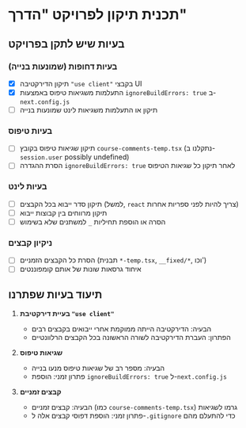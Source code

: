 # תכנית תיקון לפרויקט "הדרך"

## בעיות שיש לתקן בפרויקט

### בעיות דחופות (שמונעות בנייה)

- [x] תיקון הדירקטיבה `"use client"` בקבצי UI
- [x] התעלמות משגיאות טיפוס באמצעות `ignoreBuildErrors: true` ב-`next.config.js`
- [ ] תיקון או התעלמות משגיאות לינט שמונעות בנייה

### בעיות טיפוס

- [ ] תיקון שגיאות טיפוס בקובץ `course-comments-temp.tsx` (נתקלנו ב-`session.user` possibly undefined)
- [ ] הסרת ההגדרה `ignoreBuildErrors: true` לאחר תיקון כל שגיאות הטיפוס

### בעיות לינט

- [ ] תיקון סדר ייבוא בכל הקבצים (למשל, `react` צריך להיות לפני ספריות אחרות)
- [ ] תיקון מרווחים בין קבוצות ייבוא
- [ ] הסרה או הוספת תחיליות `_` למשתנים שלא בשימוש

### ניקיון קבצים

- [ ] הסרת כל הקבצים הזמניים (תבנית `*-temp.tsx`, `__fixed/*`, וכו')
- [ ] איחוד גרסאות שונות של אותם קומפוננטים

## תיעוד בעיות שפתרנו

1. **בעיית דירקטיבת `"use client"`**

   - הבעיה: הדירקטיבה הייתה ממוקמת אחרי ייבואים בקבצים רבים
   - הפתרון: העברת הדירקטיבה לשורה הראשונה בכל הקבצים הרלוונטיים

2. **שגיאות טיפוס**

   - הבעיה: מספר רב של שגיאות טיפוס מנעו בנייה
   - פתרון זמני: הוספת `ignoreBuildErrors: true` ל-`next.config.js`

3. **קבצים זמניים**
   - הבעיה: קבצים זמניים (כמו `course-comments-temp.tsx`) גרמו לשגיאות
   - פתרון זמני: הוספת דפוסי קבצים אלה ל-`.gitignore` כדי להתעלם מהם

